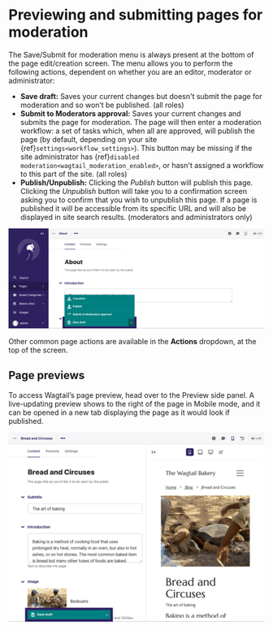 # Previewing and submitting pages for moderation

The Save/Submit for moderation menu is always present at the bottom of the page edit/creation screen. The menu allows you to perform the following actions, dependent on whether you are an editor, moderator or administrator:

-   **Save draft:** Saves your current changes but doesn't submit the page for moderation and so won’t be published. (all roles)
-   **Submit to Moderators approval:** Saves your current changes and submits the page for moderation. The page will then enter a moderation workflow: a set of tasks which, when all are approved, will publish the page (by default, depending on your site {ref}`settings<workflow_settings>`). This button may be missing if the site administrator has {ref}`disabled moderation<wagtail_moderation_enabled>`, or hasn't assigned a workflow to this part of the site. (all roles)
-   **Publish/Unpublish:** Clicking the _Publish_ button will publish this page. Clicking the _Unpublish_ button will take you to a confirmation screen asking you to confirm that you wish to unpublish this page. If a page is published it will be accessible from its specific URL and will also be displayed in site search results. (moderators and administrators only)

![Page editor, with Save/Submit menu expanded to reveal all four options](../../_static/images/screen13_publish_menu.png)

Other common page actions are available in the **Actions** dropdown, at the top of the screen.

## Page previews

To access Wagtail’s page preview, head over to the Preview side panel. A live-updating preview shows to the right of the page in Mobile mode, and it can be opened in a new tab displaying the page as it would look if published.

![Page editor for "Bread and Circuses" page. The form to the left, and to the right the Preview side panel is expanded, showing the page as it would appear to users on Mobile devices](../../_static/images/screen13_preview_panel.png)
